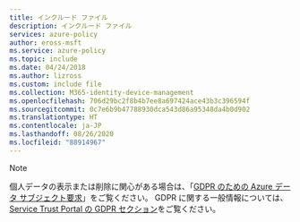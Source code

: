 ```yaml
---
title: インクルード ファイル
description: インクルード ファイル
services: azure-policy
author: eross-msft
ms.service: azure-policy
ms.topic: include
ms.date: 04/24/2018
ms.author: lizross
ms.custom: include file
ms.collection: M365-identity-device-management
ms.openlocfilehash: 706d29bc2f8b4b7ee8a697424ace43b3c396594f
ms.sourcegitcommit: 0c7e6b9b47788930dca543d86a95348da4b0d902
ms.translationtype: HT
ms.contentlocale: ja-JP
ms.lasthandoff: 08/26/2020
ms.locfileid: "88914967"
---
```

>[!Note] 
>個人データの表示または削除に関心がある場合は、「[GDPR のための Azure データ サブジェクト要求](/microsoft-365/compliance/gdpr-dsr-azure)」をご覧ください。 GDPR に関する一般情報については、[Service Trust Portal の GDPR セクション](https://servicetrust.microsoft.com/ViewPage/GDPRGetStarted)をご覧ください。